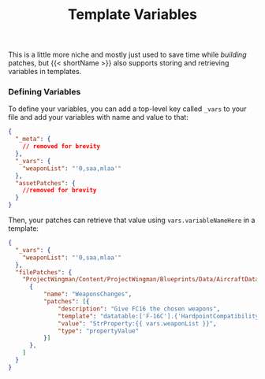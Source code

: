 ﻿---
title: "Template Variables"
linkTitle: "Using Variables"
weight: 33
---

This is a little more niche and mostly just used to save time while _building_ patches, but {{< shortName >}} also supports storing and retrieving variables in templates.

### Defining Variables

To define your variables, you can add a top-level key called `_vars` to your file and add your variables with name and value to that:

```json
{
  "_meta": {
    // removed for brevity
  },
  "_vars": {
    "weaponList": "'0,saa,mlaa'"
  },
  "assetPatches": {
    //removed for brevity
  }
}
```

Then, your patches can retrieve that value using `vars.variableNameHere` in a template:

```json
{
  "_vars": {
    "weaponList": "'0,saa,mlaa'"
  },
  "filePatches": {
    "ProjectWingman/Content/ProjectWingman/Blueprints/Data/AircraftData/DB_Aircraft.uexp": [
      {
          "name": "WeaponsChanges",
          "patches": [{
              "description": "Give FC16 the chosen weapons",
              "template": "datatable:['F-16C'].{'HardpointCompatibilityList*'}.[[1]]",
              "value": "StrProperty:{{ vars.weaponList }}",
              "type": "propertyValue"
          }]
      },
    ]
  }
}
```